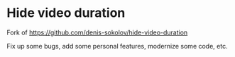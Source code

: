 # Hide video duration

Fork of https://github.com/denis-sokolov/hide-video-duration

Fix up some bugs, add some personal features, modernize some code, etc.
